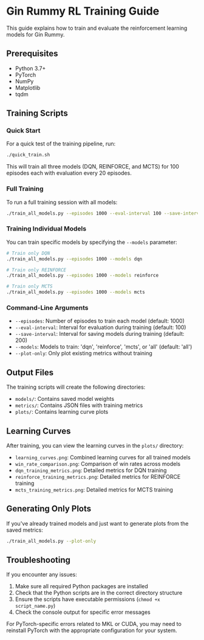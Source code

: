 # Gin Rummy RL Training Guide

This guide explains how to train and evaluate the reinforcement learning models for Gin Rummy.

## Prerequisites

- Python 3.7+
- PyTorch
- NumPy
- Matplotlib
- tqdm

## Training Scripts

### Quick Start

For a quick test of the training pipeline, run:

```bash
./quick_train.sh
```

This will train all three models (DQN, REINFORCE, and MCTS) for 100 episodes each with evaluation every 20 episodes.

### Full Training

To run a full training session with all models:

```bash
./train_all_models.py --episodes 1000 --eval-interval 100 --save-interval 200 --models all
```

### Training Individual Models

You can train specific models by specifying the `--models` parameter:

```bash
# Train only DQN
./train_all_models.py --episodes 1000 --models dqn

# Train only REINFORCE
./train_all_models.py --episodes 1000 --models reinforce

# Train only MCTS
./train_all_models.py --episodes 1000 --models mcts
```

### Command-Line Arguments

- `--episodes`: Number of episodes to train each model (default: 1000)
- `--eval-interval`: Interval for evaluation during training (default: 100)
- `--save-interval`: Interval for saving models during training (default: 200)
- `--models`: Models to train: 'dqn', 'reinforce', 'mcts', or 'all' (default: 'all')
- `--plot-only`: Only plot existing metrics without training

## Output Files

The training scripts will create the following directories:

- `models/`: Contains saved model weights
- `metrics/`: Contains JSON files with training metrics
- `plots/`: Contains learning curve plots

## Learning Curves

After training, you can view the learning curves in the `plots/` directory:

- `learning_curves.png`: Combined learning curves for all trained models
- `win_rate_comparison.png`: Comparison of win rates across models
- `dqn_training_metrics.png`: Detailed metrics for DQN training
- `reinforce_training_metrics.png`: Detailed metrics for REINFORCE training
- `mcts_training_metrics.png`: Detailed metrics for MCTS training

## Generating Only Plots

If you've already trained models and just want to generate plots from the saved metrics:

```bash
./train_all_models.py --plot-only
```

## Troubleshooting

If you encounter any issues:

1. Make sure all required Python packages are installed
2. Check that the Python scripts are in the correct directory structure
3. Ensure the scripts have executable permissions (`chmod +x script_name.py`)
4. Check the console output for specific error messages

For PyTorch-specific errors related to MKL or CUDA, you may need to reinstall PyTorch with the appropriate configuration for your system. 